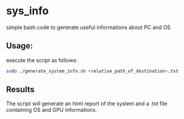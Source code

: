 # sys_info
simple bash code to generate useful informations about PC and OS

## Usage:
execute the script as follows:
```bash
sudo ./generate_system_info.sh <relative_path_of_destination>.txt
```
## Results
The script will generate an html report of the system and  a .txt file containing OS and GPU informations.


